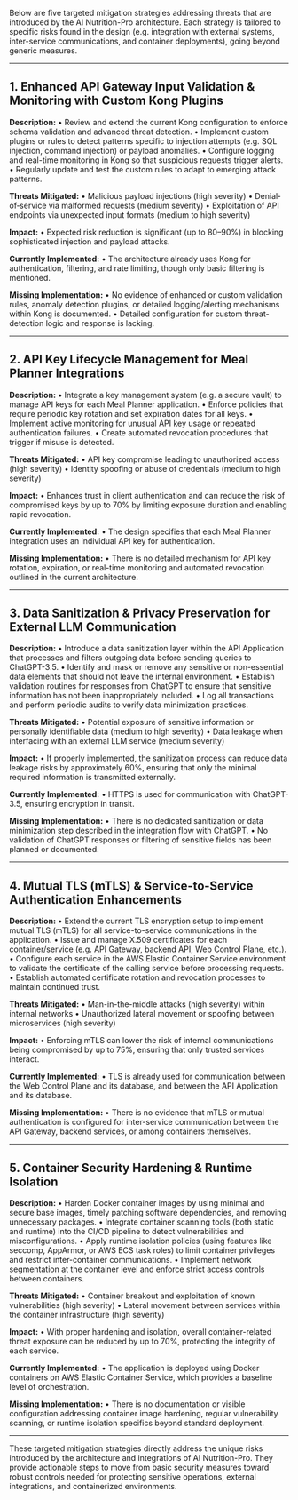 Below are five targeted mitigation strategies addressing threats that are introduced by the AI Nutrition-Pro architecture. Each strategy is tailored to specific risks found in the design (e.g. integration with external systems, inter-service communications, and container deployments), going beyond generic measures.

---

## 1. Enhanced API Gateway Input Validation & Monitoring with Custom Kong Plugins

**Description:**
• Review and extend the current Kong configuration to enforce schema validation and advanced threat detection.
• Implement custom plugins or rules to detect patterns specific to injection attempts (e.g. SQL injection, command injection) or payload anomalies.
• Configure logging and real-time monitoring in Kong so that suspicious requests trigger alerts.
• Regularly update and test the custom rules to adapt to emerging attack patterns.

**Threats Mitigated:**
• Malicious payload injections (high severity)
• Denial‐of‐service via malformed requests (medium severity)
• Exploitation of API endpoints via unexpected input formats (medium to high severity)

**Impact:**
• Expected risk reduction is significant (up to 80–90%) in blocking sophisticated injection and payload attacks.

**Currently Implemented:**
• The architecture already uses Kong for authentication, filtering, and rate limiting, though only basic filtering is mentioned.

**Missing Implementation:**
• No evidence of enhanced or custom validation rules, anomaly detection plugins, or detailed logging/alerting mechanisms within Kong is documented.
• Detailed configuration for custom threat-detection logic and response is lacking.

---

## 2. API Key Lifecycle Management for Meal Planner Integrations

**Description:**
• Integrate a key management system (e.g. a secure vault) to manage API keys for each Meal Planner application.
• Enforce policies that require periodic key rotation and set expiration dates for all keys.
• Implement active monitoring for unusual API key usage or repeated authentication failures.
• Create automated revocation procedures that trigger if misuse is detected.

**Threats Mitigated:**
• API key compromise leading to unauthorized access (high severity)
• Identity spoofing or abuse of credentials (medium to high severity)

**Impact:**
• Enhances trust in client authentication and can reduce the risk of compromised keys by up to 70% by limiting exposure duration and enabling rapid revocation.

**Currently Implemented:**
• The design specifies that each Meal Planner integration uses an individual API key for authentication.

**Missing Implementation:**
• There is no detailed mechanism for API key rotation, expiration, or real-time monitoring and automated revocation outlined in the current architecture.

---

## 3. Data Sanitization & Privacy Preservation for External LLM Communication

**Description:**
• Introduce a data sanitization layer within the API Application that processes and filters outgoing data before sending queries to ChatGPT-3.5.
• Identify and mask or remove any sensitive or non-essential data elements that should not leave the internal environment.
• Establish validation routines for responses from ChatGPT to ensure that sensitive information has not been inappropriately included.
• Log all transactions and perform periodic audits to verify data minimization practices.

**Threats Mitigated:**
• Potential exposure of sensitive information or personally identifiable data (medium to high severity)
• Data leakage when interfacing with an external LLM service (medium severity)

**Impact:**
• If properly implemented, the sanitization process can reduce data leakage risks by approximately 60%, ensuring that only the minimal required information is transmitted externally.

**Currently Implemented:**
• HTTPS is used for communication with ChatGPT-3.5, ensuring encryption in transit.

**Missing Implementation:**
• There is no dedicated sanitization or data minimization step described in the integration flow with ChatGPT.
• No validation of ChatGPT responses or filtering of sensitive fields has been planned or documented.

---

## 4. Mutual TLS (mTLS) & Service-to-Service Authentication Enhancements

**Description:**
• Extend the current TLS encryption setup to implement mutual TLS (mTLS) for all service-to-service communications in the application.
• Issue and manage X.509 certificates for each container/service (e.g. API Gateway, backend API, Web Control Plane, etc.).
• Configure each service in the AWS Elastic Container Service environment to validate the certificate of the calling service before processing requests.
• Establish automated certificate rotation and revocation processes to maintain continued trust.

**Threats Mitigated:**
• Man-in-the-middle attacks (high severity) within internal networks
• Unauthorized lateral movement or spoofing between microservices (high severity)

**Impact:**
• Enforcing mTLS can lower the risk of internal communications being compromised by up to 75%, ensuring that only trusted services interact.

**Currently Implemented:**
• TLS is already used for communication between the Web Control Plane and its database, and between the API Application and its database.

**Missing Implementation:**
• There is no evidence that mTLS or mutual authentication is configured for inter-service communication between the API Gateway, backend services, or among containers themselves.

---

## 5. Container Security Hardening & Runtime Isolation

**Description:**
• Harden Docker container images by using minimal and secure base images, timely patching software dependencies, and removing unnecessary packages.
• Integrate container scanning tools (both static and runtime) into the CI/CD pipeline to detect vulnerabilities and misconfigurations.
• Apply runtime isolation policies (using features like seccomp, AppArmor, or AWS ECS task roles) to limit container privileges and restrict inter-container communications.
• Implement network segmentation at the container level and enforce strict access controls between containers.

**Threats Mitigated:**
• Container breakout and exploitation of known vulnerabilities (high severity)
• Lateral movement between services within the container infrastructure (high severity)

**Impact:**
• With proper hardening and isolation, overall container-related threat exposure can be reduced by up to 70%, protecting the integrity of each service.

**Currently Implemented:**
• The application is deployed using Docker containers on AWS Elastic Container Service, which provides a baseline level of orchestration.

**Missing Implementation:**
• There is no documentation or visible configuration addressing container image hardening, regular vulnerability scanning, or runtime isolation specifics beyond standard deployment.

---

These targeted mitigation strategies directly address the unique risks introduced by the architecture and integrations of AI Nutrition-Pro. They provide actionable steps to move from basic security measures toward robust controls needed for protecting sensitive operations, external integrations, and containerized environments.
